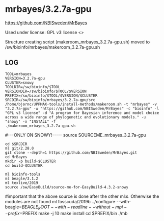 mrbayes/3.2.7a-gpu
========================

<https://github.com/NBISweden/MrBayes>

Used under license:
GPL v3 license
<>

Structure creating script (makeroom_mrbayes_3.2.7a-gpu.sh) moved to /sw/bioinfo/mrbayes/makeroom_3.2.7a-gpu.sh

LOG
---

    TOOL=mrbayes
    VERSION=3.2.7a-gpu
    CLUSTER=snowy
    TOOLDIR=/sw/bioinfo/$TOOL
    VERSIONDIR=/sw/bioinfo/$TOOL/$VERSION
    PREFIX=/sw/bioinfo/$TOOL/$VERSION/$CLUSTER
    SRCDIR=/sw/bioinfo/mrbayes/3.2.7a-gpu/src
    /home/bjornc/UPPMAX-tools/install-methods/makeroom.sh -t "mrbayes" -v "3.2.7a-gpu" -w "https://github.com/NBISweden/MrBayes" -c "bioinfo" -l "GPL v3 license" -d "A program for Bayesian inference and model choice across a wide range of phylogenetic and evolutionary models." -u "snowy" -x "INSTALL" -f
    ./makeroom_mrbayes_3.2.7a-gpu.sh
    
#---ONLY ON SNOWY!-----
    source SOURCEME_mrbayes_3.2.7a-gpu

    cd $SRCDIR
    ml git/2.28.0
    git clone --depth=1 https://github.com/NBISweden/MrBayes.git
    cd MrBayes
    mkdir -p build-$CLUSTER
    cd build-$CLUSTER
    
    ml bioinfo-tools
    ml beagle/3.1.2
    ml texlive/2019 
    source /sw/EasyBuild/source-me-for-EasyBuild-4.3.2-snowy
#important that the above source is done after the other ml:s. Otherwise the modules are not found
    ml fosscuda/2019b
    ../configure --with-beagle=$BEAGLE_ROOT --with-readline --without-mpi --prefix=$PREFIX
    make -j 10
    make install
    cd $PREFIX/bin
    ./mb

     


